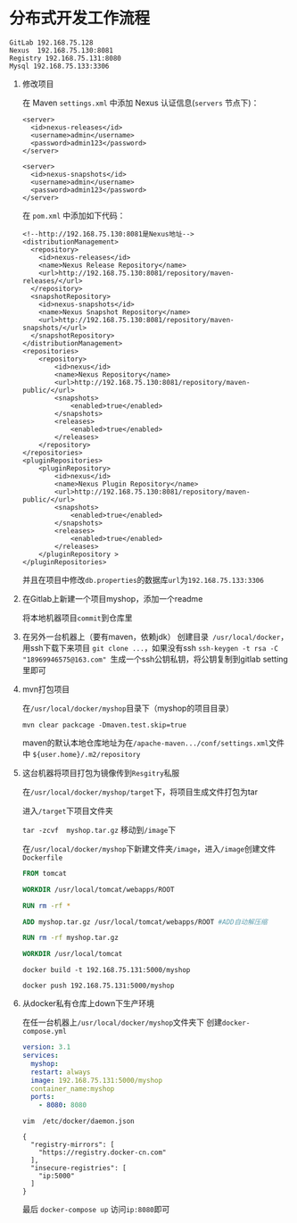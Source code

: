 # 分布式开发工作流程

```
GitLab 192.168.75.128
Nexus  192.168.75.130:8081
Registry 192.168.75.131:8080
Mysql 192.168.75.133:3306
```



1. 修改项目

   在 Maven `settings.xml` 中添加 Nexus 认证信息(`servers` 节点下)：

   ```
   <server>
     <id>nexus-releases</id>
     <username>admin</username>
     <password>admin123</password>
   </server>
   
   <server>
     <id>nexus-snapshots</id>
     <username>admin</username>
     <password>admin123</password>
   </server>
   ```

   在 `pom.xml` 中添加如下代码：

   ```text
   <!--http://192.168.75.130:8081是Nexus地址-->
   <distributionManagement>  
     <repository>  
       <id>nexus-releases</id>  
       <name>Nexus Release Repository</name>  
       <url>http://192.168.75.130:8081/repository/maven-releases/</url>  
     </repository>  
     <snapshotRepository>  
       <id>nexus-snapshots</id>  
       <name>Nexus Snapshot Repository</name>  
       <url>http://192.168.75.130:8081/repository/maven-snapshots/</url>  
     </snapshotRepository>  
   </distributionManagement> 
   <repositories>
       <repository>
           <id>nexus</id>
           <name>Nexus Repository</name>
           <url>http://192.168.75.130:8081/repository/maven-public/</url>
           <snapshots>
               <enabled>true</enabled>
           </snapshots>
           <releases>
               <enabled>true</enabled>
           </releases>
       </repository>
   </repositories>
   <pluginRepositories>
       <pluginRepository>
           <id>nexus</id>
           <name>Nexus Plugin Repository</name>
           <url>http://192.168.75.130:8081/repository/maven-public/</url>
           <snapshots>
               <enabled>true</enabled>
           </snapshots>
           <releases>
               <enabled>true</enabled>
           </releases>
       </pluginRepository >
   </pluginRepositories>
   ```

   并且在项目中修改`db.properties`的数据库`url`为`192.168.75.133:3306`

2. 在Gitlab上新建一个项目myshop，添加一个readme 

   将本地机器项目`commit`到仓库里

3. 在另外一台机器上（要有maven，依赖jdk） 创建目录` /usr/local/docker`，用ssh下载下来项目 `git clone ...`，如果没有ssh `ssh-keygen -t rsa -C "18969946575@163.com" `生成一个ssh公钥私钥，将公钥复制到gitlab setting里即可

4. mvn打包项目

   在`/usr/local/docker/myshop`目录下（myshop的项目目录）

   `mvn clear packcage -Dmaven.test.skip=true`

   maven的默认本地仓库地址为在`/apache-maven.../conf/settings.xml`文件中  `${user.home}/.m2/repository`

5. 这台机器将项目打包为镜像传到`Resgitry`私服

   在`/usr/local/docker/myshop/target`下，将项目生成文件打包为tar

   进入`/target`下项目文件夹

   `tar -zcvf  myshop.tar.gz`   移动到`/image`下

   在`/usr/local/docker/myshop`下新建文件夹`/image`，进入`/image`创建文件`Dockerfile`

   ```dockerfile
   FROM tomcat
   
   WORKDIR /usr/local/tomcat/webapps/ROOT
   
   RUN rm -rf *
   
   ADD myshop.tar.gz /usr/local/tomcat/webapps/ROOT #ADD自动解压缩
   
   RUN rm -rf myshop.tar.gz
   
   WORKDIR /usr/local/tomcat
   ```

   ```shell
   docker build -t 192.168.75.131:5000/myshop
   
   docker push 192.168.75.131:5000/myshop
   ```

6. 从docker私有仓库上down下生产环境

   在任一台机器上`/usr/local/docker/myshop`文件夹下 创建`docker-compose.yml`

   ```yml
   version: 3.1
   services:
     myshop:
     restart: always
     image: 192.168.75.131:5000/myshop
     container_name:myshop
     ports:
       - 8080: 8080
   ```

   `vim  /etc/docker/daemon.json`

   ```
   {
     "registry-mirrors": [
       "https://registry.docker-cn.com"
     ],
     "insecure-registries": [
       "ip:5000"
     ]
   }
   ```

   最后 `docker-compose up` 访问`ip:8080`即可

   